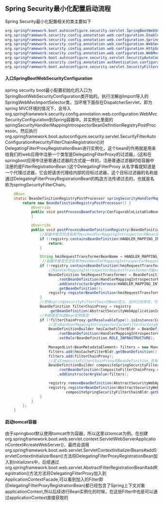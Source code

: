 ## Spring Security最小化配置启动流程

Spring Security最小化配置相关的类主要如下

```java
org.springframework.boot.autoconfigure.security.servlet.SpringBootWebSecurityConfiguration
org.springframework.security.config.annotation.web.configuration.EnableWebSecurity
org.springframework.security.config.annotation.web.configuration.SpringWebMvcImportSelector
org.springframework.security.config.annotation.web.configuration.WebSecurityConfiguration
org.springframework.security.config.annotation.web.configuration.HttpSecurityConfiguration
org.springframework.security.config.annotation.web.configuration.WebMvcSecurityConfiguration
org.springframework.boot.autoconfigure.security.servlet.SecurityAutoConfiguration
org.springframework.security.config.annotation.authentication.configuration.AuthenticationConfiguration
org.springframework.boot.autoconfigure.security.servlet.SecurityFilterAutoConfiguration
```

#### 入口SpringBootWebSecurityConfiguration

spring security boot最小配置初始化的入口为SpringBootWebSecurityConfiguration类开始的。执行注解@Import导入的SpringWebMvcImportSelector类，当环境下面存在DispatcherServlet，即为spring MVC环境的情况下，会导入org.springframework.security.config.annotation.web.configuration.WebMvcSecurityConfiguration到Spring容器中。并实例化里面的springSecurityHandlerMappingIntrospectorBeanDefinitionRegistryPostProcessor。然后执行org.springframework.boot.autoconfigure.security.servlet.SecurityFilterAutoConfiguration#securityFilterChainRegistration()对DelegatingFilterProxyRegistrationBean进行实例化，这个bean的作用就是用来给我们的web应用中注册一个类型是DelegatingFilterProxy的过滤器，(这和在springboot应用中注册普通过滤器的方式是一样的，注册普通过滤器时给容器中注册的是FilterRegistrationBean )这个DelegatingFilterProxy 从名字看就知道是一个代理过滤器，它会把请求代理给内部的目标过滤器，这个目标过滤器的名称是通过DelegatingFilterProxyRegistrationBean的构造方法传递过去的，也就是名称为springSecurityFilterChain。

```java
	@Bean
	static BeanDefinitionRegistryPostProcessor springSecurityHandlerMappingIntrospectorBeanDefinitionRegistryPostProcessor() {
		return new BeanDefinitionRegistryPostProcessor() {
			@Override
			public void postProcessBeanFactory(ConfigurableListableBeanFactory beanFactory) throws BeansException {
			}

			@Override
			public void postProcessBeanDefinitionRegistry(BeanDefinitionRegistry registry) throws BeansException {
                //容器中是否包含名称为mvcHandlerMappingIntrospector的Bean定义信息，如果 存在就直接返回
				if (!registry.containsBeanDefinition(HANDLER_MAPPING_INTROSPECTOR_BEAN_NAME)) {
					return;
				}

				String hmiRequestTransformerBeanName = HANDLER_MAPPING_INTROSPECTOR_BEAN_NAME + "RequestTransformer";
                 //容器中是否包含名称为mvcHandlerMappingIntrospectorRequestTransformer的Bean定义信息
				if (!registry.containsBeanDefinition(hmiRequestTransformerBeanName)) {
                    //HandlerMappingIntrospectorRequestTransformer的Bean定义信息，Spring后续会根据该信息实例化Bean
					BeanDefinition hmiRequestTransformer = BeanDefinitionBuilder
						.rootBeanDefinition(HandlerMappingIntrospectorRequestTransformer.class)
						.addConstructorArgReference(HANDLER_MAPPING_INTROSPECTOR_BEAN_NAME)
						.getBeanDefinition();
					registry.registerBeanDefinition(hmiRequestTransformerBeanName, hmiRequestTransformer);
				}
				//获取springSecurityFilterChain的Bean定义，此时已经存在，可以参考org.springframework.security.config.annotation.web.configuration.WebSecurityConfiguration#springSecurityFilterChain()方法定义了该Bean的信息
				BeanDefinition filterChainProxy = registry
					.getBeanDefinition(AbstractSecurityWebApplicationInitializer.DEFAULT_FILTER_NAME);
				//判断是否为该Bean实例类型
				if (!filterChainProxy.getResolvableType().isInstance(CompositeFilterChainProxy.class)) {
                    //定义HandlerMappingIntrospectorCacheFilterFactoryBean  BeanDefinition
					BeanDefinitionBuilder hmiCacheFilterBldr = BeanDefinitionBuilder
						.rootBeanDefinition(HandlerMappingIntrospectorCacheFilterFactoryBean.class)
						.setRole(BeanDefinition.ROLE_INFRASTRUCTURE);
					
					ManagedList<BeanMetadataElement> filters = new ManagedList<>();
					filters.add(hmiCacheFilterBldr.getBeanDefinition());
					filters.add(filterChainProxy);
                    //定义CompositeFilterChainProxy的BeanDefinition,含有HandlerMappingIntrospectorCacheFilterFactoryBean和filterChainProxy的BeanDefinition,后续实例化的时候会用到
					BeanDefinitionBuilder compositeSpringSecurityFilterChainBldr = BeanDefinitionBuilder
						.rootBeanDefinition(CompositeFilterChainProxy.class)
						.addConstructorArgValue(filters);

					registry.removeBeanDefinition(AbstractSecurityWebApplicationInitializer.DEFAULT_FILTER_NAME);
					registry.registerBeanDefinition(AbstractSecurityWebApplicationInitializer.DEFAULT_FILTER_NAME,
							compositeSpringSecurityFilterChainBldr.getBeanDefinition());
				}
			}
		};
	}

```

#### 启动tomcat容器

由于springboot默认使用tomcat作为容器，所以这里以tomcat为例，在创建org.springframework.boot.web.servlet.context.ServletWebServerApplicationContext#createWebServer()，最终会调用org.springframework.boot.web.servlet.ServletContextInitializerBeans#addServletContextInitializerBean()方法将DelegatingFilterProxyRegistrationBean加入到initializers中，后续通过org.springframework.boot.web.servlet.AbstractFilterRegistrationBean#addRegistration()方法方法将DelegatingFilterProxy加入到ApplicationContextFacade,可以看到加入的Filter即(DelegatingFilterProxyRegistrationBean)都已经包含了Spring上下文对象applicationContext,所以后续进行Bean实例化的时候，在这些Filter中也是可以通过applicationContext直接获取的



